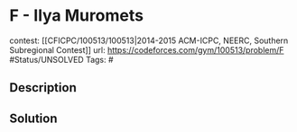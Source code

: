 # F - Ilya Muromets

contest: [[CFICPC/100513/100513|2014-2015 ACM-ICPC, NEERC, Southern Subregional Contest]]
url: https://codeforces.com/gym/100513/problem/F
#Status/UNSOLVED
Tags: #

## Description

## Solution


